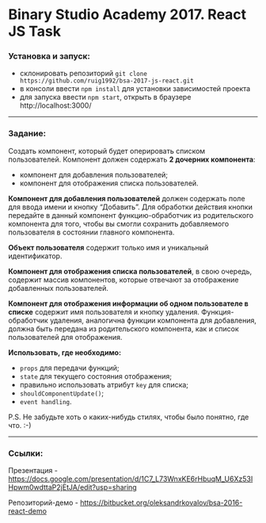 Binary Studio Academy 2017. React JS Task
====

### Установка и запуск:

  - склонировать репозиторий `git clone https://github.com/ruig1992/bsa-2017-js-react.git`
  - в консоли ввести `npm install` для установки зависимостей проекта
  - для запуска ввести `npm start`, открыть в браузере http://localhost:3000/

***

### Задание:

Создать компонент, который будет оперировать списком пользователей. Компонент должен содержать **2 дочерних компонента**:
  - компонент для добавления пользователей;
  - компонент для отображения списка пользователей.

**Компонент для добавления пользователей** должен содержать поле для ввода имени и кнопку “Добавить”. Для обработки действия кнопки передайте в данный компонент функцию-обработчик из родительского компонента для того, чтобы вы смогли сохранить добавляемого пользователя в состоянии главного компонента.

**Объект пользователя** содержит только имя и уникальный идентификатор.

**Компонент для отображения списка пользователей**, в свою очередь, содержит массив компонентов, которые отвечают за отображение добавленных пользователей.

**Компонент для отображения информации об одном пользователе в списке** содержит имя пользователя и кнопку удаления. Функция-обработчик удаления, аналогична функции компонента для добавления, должна быть передана из родительского компонента, как и список пользователей для отображения.

**Использовать, где необходимо:**
  - `props` для передачи функций;
  - `state` для текущего состояния отображения;
  - правильно использовать атрибут `key` для списка;
  - `shouldComponentUpdate()`;
  - `event handling`.

P.S. Не забудьте хоть о каких-нибудь стилях, чтобы было понятно, где что. :-)

***

### Ссылки:

Презентация - https://docs.google.com/presentation/d/1C7_L73WnxKE6rHbuqM_U6Xz53IHpwm0wdttaP2jEtJA/edit?usp=sharing

Репозиторий-демо - https://bitbucket.org/oleksandrkovalov/bsa-2016-react-demo
